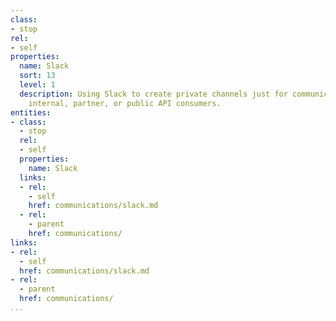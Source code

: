 ```yaml
---
class:
- stop
rel:
- self
properties:
  name: Slack
  sort: 13
  level: 1
  description: Using Slack to create private channels just for communicating with
    internal, partner, or public API consumers.
entities:
- class:
  - stop
  rel:
  - self
  properties:
    name: Slack
  links:
  - rel:
    - self
    href: communications/slack.md
  - rel:
    - parent
    href: communications/
links:
- rel:
  - self
  href: communications/slack.md
- rel:
  - parent
  href: communications/
...
```

